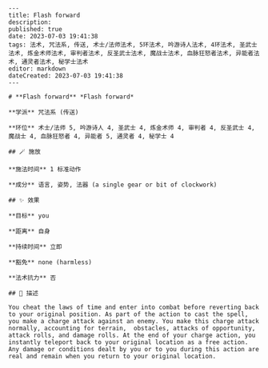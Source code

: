 
    ---
    title: Flash forward
    description: 
    published: true
    date: 2023-07-03 19:41:38
    tags: 法术, 咒法系, 传送, 术士/法师法术, 5环法术, 吟游诗人法术, 4环法术, 圣武士法术, 炼金术师法术, 审判者法术, 反圣武士法术, 魔战士法术, 血脉狂怒者法术, 异能者法术, 通灵者法术, 秘学士法术
    editor: markdown
    dateCreated: 2023-07-03 19:41:38
    ---

    # **Flash forward** *Flash forward*

    **学派** 咒法系 (传送) 

    **环位** 术士/法师 5, 吟游诗人 4, 圣武士 4, 炼金术师 4, 审判者 4, 反圣武士 4, 魔战士 4, 血脉狂怒者 4, 异能者 5, 通灵者 4, 秘学士 4

    ## 🪄 施放

    **施法时间** 1 标准动作

    **成分** 语言, 姿势, 法器 (a single gear or bit of clockwork)

    ## ✨ 效果 

    **目标** you 

    **距离** 自身  

    **持续时间** 立即 

    **豁免** none (harmless)

    **法术抗力** 否

    ## 📖 描述

    You cheat the laws of time and enter into combat before reverting back to your original position. As part of the action to cast the spell, you make a charge attack against an enemy. You make this charge attack normally, accounting for terrain,  obstacles, attacks of opportunity, attack rolls, and damage rolls. At the end of your charge action, you instantly teleport back to your original location as a free action. Any damage or conditions dealt by you or to you during this action are real and remain when you return to your original location.
    